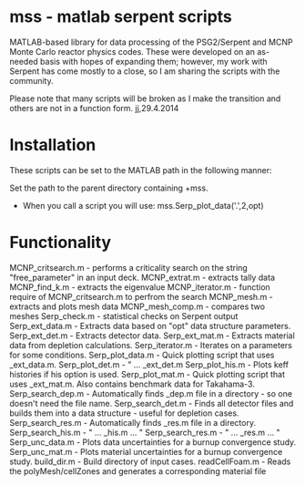 mss - matlab serpent scripts
========

MATLAB-based library for data processing of the PSG2/Serpent and MCNP Monte Carlo reactor physics codes.  These
were developed on an as-needed basis with hopes of expanding them; however, my work with Serpent has come mostly
to a close, so I am sharing the scripts with the community.

Please note that many scripts will be broken as I make the transition and others are not in a function form.   jj,29.4.2014

Installation
========

These scripts can be set to the MATLAB path in the following manner:

Set the path to the parent directory containing +mss.

   - When you call a script you will use: mss.Serp_plot_data('.',2,opt)
   

Functionality
========

MCNP_critsearch.m - performs a criticality search on the string "free_parameter" in an input deck.
MCNP_extrat.m     - extracts tally data
MCNP_find_k.m     - extracts the eigenvalue
MCNP_iterator.m   - function require of MCNP_critsearch.m to perfrom the search
MCNP_mesh.m       - extracts and plots mesh data
MCNP_mesh_comp.m  - compares two meshes
Serp_check.m      - statistical checks on Serpent output
Serp_ext_data.m   - Extracts data based on "opt" data structure parameters.
Serp_ext_det.m    - Extracts detector data.
Serp_ext_mat.m    - Extracts material data from depletion calculations.
Serp_iterator.m   - Iterates on a parameters for some conditions.
Serp_plot_data.m  - Quick plotting script that uses _ext_data.m.
Serp_plot_det.m   - " ... _ext_det.m
Serp_plot_his.m   - Plots keff histories if his option is used.
Serp_plot_mat.m   - Quick plotting script that uses _ext_mat.m.  Also contains benchmark data for Takahama-3.
Serp_search_dep.m - Automatically finds _dep.m file in a directory - so one doesn't need the file name.
Serp_search_det.m - Finds all detector files and builds them into a data structure - useful for depletion cases.
Serp_search_res.m - Automatically finds _res.m file in a directory.
Serp_search_his.m - " ... _his.m ... "
Serp_search_res.m - " ... _res.m ... "
Serp_unc_data.m   - Plots data uncertainties for a burnup convergence study.
Serp_unc_mat.m    - Plots material uncertainties for a burnup convergence study.
build_dir.m       - Build directory of input cases.
readCellFoam.m    - Reads the polyMesh/cellZones and generates a corresponding material file
